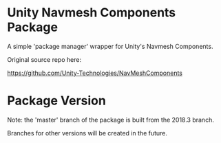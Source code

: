 Unity Navmesh Components Package 
==========================

A simple 'package manager' wrapper for Unity's Navmesh Components.

Original source repo here:

https://github.com/Unity-Technologies/NavMeshComponents

Package Version
============================

Note: the 'master' branch of the package is built from the 2018.3 branch. 

Branches for other versions will be created in the future.

